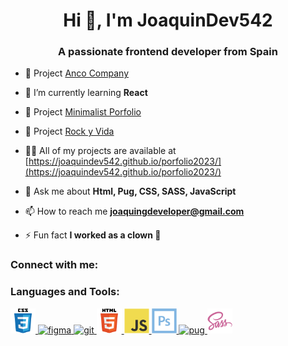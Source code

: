 <h1 align="center">Hi 👋, I'm JoaquinDev542</h1>
<h3 align="center">A passionate frontend developer from Spain</h3>

- 🔭 Project [Anco Company](https://joaquindev542.github.io/AncoCompany/)

- 🌱 I’m currently learning **React**

- 🔭 Project [Minimalist Porfolio](https://joaquindev542.github.io/porfolio2023/)

- 🔭 Project [Rock y Vida](https://github.com/JoaquinDev542/rock-vida)

- 👨‍💻 All of my projects are available at [https://joaquindev542.github.io/porfolio2023/](https://joaquindev542.github.io/porfolio2023/)

- 💬 Ask me about **Html, Pug, CSS, SASS, JavaScript**

- 📫 How to reach me **joaquingdeveloper@gmail.com**

- ⚡ Fun fact **I worked as a clown 🤡**

<h3 align="left">Connect with me:</h3>
<p align="left">
</p>

<h3 align="left">Languages and Tools:</h3>
<p align="left"> <a href="https://www.w3schools.com/css/" target="_blank" rel="noreferrer"> <img src="https://raw.githubusercontent.com/devicons/devicon/master/icons/css3/css3-original-wordmark.svg" alt="css3" width="40" height="40"/> </a> <a href="https://www.figma.com/" target="_blank" rel="noreferrer"> <img src="https://www.vectorlogo.zone/logos/figma/figma-icon.svg" alt="figma" width="40" height="40"/> </a> <a href="https://git-scm.com/" target="_blank" rel="noreferrer"> <img src="https://www.vectorlogo.zone/logos/git-scm/git-scm-icon.svg" alt="git" width="40" height="40"/> </a> <a href="https://www.w3.org/html/" target="_blank" rel="noreferrer"> <img src="https://raw.githubusercontent.com/devicons/devicon/master/icons/html5/html5-original-wordmark.svg" alt="html5" width="40" height="40"/> </a> <a href="https://developer.mozilla.org/en-US/docs/Web/JavaScript" target="_blank" rel="noreferrer"> <img src="https://raw.githubusercontent.com/devicons/devicon/master/icons/javascript/javascript-original.svg" alt="javascript" width="40" height="40"/> </a> <a href="https://www.photoshop.com/en" target="_blank" rel="noreferrer"> <img src="https://raw.githubusercontent.com/devicons/devicon/master/icons/photoshop/photoshop-line.svg" alt="photoshop" width="40" height="40"/> </a> <a href="https://pugjs.org" target="_blank" rel="noreferrer"> <img src="https://cdn.worldvectorlogo.com/logos/pug.svg" alt="pug" width="40" height="40"/> </a> <a href="https://sass-lang.com" target="_blank" rel="noreferrer"> <img src="https://raw.githubusercontent.com/devicons/devicon/master/icons/sass/sass-original.svg" alt="sass" width="40" height="40"/> </a> </p>

